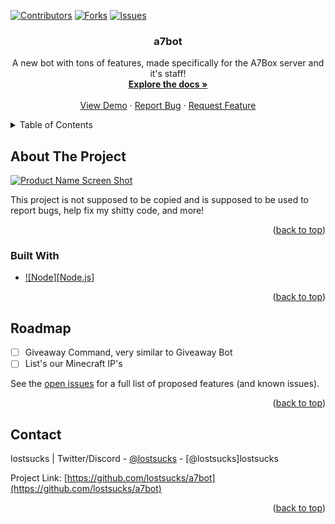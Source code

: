 
<a name="readme-top"></a>

[![Contributors][contributors-shield]][contributors-url]
[![Forks][forks-shield]][forks-url]
[![Issues][issues-shield]][issues-url]

<h3 align="center">a7bot</h3>

  <p align="center">
    A new bot with tons of features, made specifically for the A7Box server and it's staff!
    <br />
    <a href="https://github.com/lostsucks/a7bot"><strong>Explore the docs »</strong></a>
    <br />
    <br />
    <a href="https://github.com/lostsucks/a7bot">View Demo</a>
    ·
    <a href="https://github.com/lostsucks/a7bot/issues">Report Bug</a>
    ·
    <a href="https://github.com/lostsucks/a7bot/issues">Request Feature</a>
  </p>
</div>



<!-- TABLE OF CONTENTS -->
<details>
  <summary>Table of Contents</summary>
  <ol>
    <li>
      <a href="#about-the-project">About The Project</a>
      <ul>
        <li><a href="#built-with">Built With</a></li>
      </ul>
    </li>
    <li><a href="#usage">Usage</a></li>
    <li><a href="#roadmap">Roadmap</a></li>
    <li><a href="#contact">Contact</a></li>
  </ol>
</details>



<!-- ABOUT THE PROJECT -->
## About The Project

[![Product Name Screen Shot][product-screenshot]](https://discord.gg/a7box)

This project is not supposed to be copied and is supposed to be used to report bugs, help fix my shitty code, and more!

<p align="right">(<a href="#readme-top">back to top</a>)</p>

### Built With

* [![Node][Node.js]][Node-url]

<p align="right">(<a href="#readme-top">back to top</a>)</p>

<!-- ROADMAP -->
## Roadmap

- [ ] Giveaway Command, very similar to Giveaway Bot
- [ ] List's our Minecraft IP's

See the [open issues](https://github.com/lostsucks/a7bot/issues) for a full list of proposed features (and known issues).

<p align="right">(<a href="#readme-top">back to top</a>)</p>

<!-- CONTACT -->
## Contact

lostsucks | Twitter/Discord - [@lostsucks](https://twitter.com/lostsucks) - [@lostsucks]lostsucks

Project Link: [https://github.com/lostsucks/a7bot](https://github.com/lostsucks/a7bot)

<p align="right">(<a href="#readme-top">back to top</a>)</p>

<!-- MARKDOWN LINKS & IMAGES -->
<!-- https://www.markdownguide.org/basic-syntax/#reference-style-links -->
[contributors-shield]: https://img.shields.io/github/contributors/lostsucks/a7bot.svg?style=for-the-badge
[contributors-url]: https://github.com/lostsucks/a7bot/graphs/contributors
[forks-shield]: https://img.shields.io/github/forks/lostsucks/a7bot.svg?style=for-the-badge
[forks-url]: https://github.com/lostsucks/a7bot/network/members
[stars-shield]: https://img.shields.io/github/stars/lostsucks/a7bot.svg?style=for-the-badge
[stars-url]: https://github.com/lostsucks/a7bot/stargazers
[issues-shield]: https://img.shields.io/github/issues/lostsucks/a7bot.svg?style=for-the-badge
[issues-url]: https://github.com/lostsucks/a7bot/issues
[license-shield]: https://img.shields.io/github/license/lostsucks/a7bot.svg?style=for-the-badge
[license-url]: https://github.com/lostsucks/a7bot/blob/master/LICENSE.txt
[linkedin-shield]: https://img.shields.io/badge/-LinkedIn-black.svg?style=for-the-badge&logo=linkedin&colorB=555
[linkedin-url]: https://linkedin.com/in/linkedin_username
[product-screenshot]: images/screenshot.png
[node-shield]: https://img.shields.io/badge/node-%3E%3D%2012.0.0-brightgreen.svg?style=for-the-badge
[node-url]: https://nodejs.org
